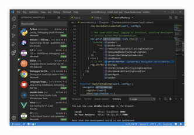 ![AJJAIDAVE-StoryAuthorEngine-](https://github.com/FreeSoftwareLibrary/public/blob/master/home-screenshot-win.png)

